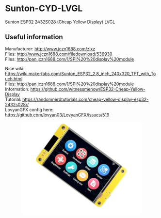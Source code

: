 # Sunton-CYD-LVGL
Sunton  ESP32 2432S028 (Cheap Yellow Display) LVGL

## Useful information

Manufacturer:  http://www.jczn1688.com/zlxz    
Files:         http://www.jczn1688.com/filedownload/536930    
Files:         http://pan.jczn1688.com/1/SPI%20%20display%20module  
     
Nice wiki:     https://wiki.makerfabs.com/Sunton_ESP32_2.8_inch_240x320_TFT_with_Touch.html   
Files:         http://pan.jczn1688.com/1/SPI%20%20display%20module    
Information:   https://github.com/witnessmenow/ESP32-Cheap-Yellow-Display    
Tutorial:      https://randomnerdtutorials.com/cheap-yellow-display-esp32-2432s028r/    
LovyanGFX config here: https://github.com/lovyan03/LovyanGFX/issues/519   


<p align="center">
  <img src="https://github.com/paulhamsh/Sunton-CYD-LVGL/blob/main/sunton_esp32_2432S028.jpg" width="400" title="Sunton 2432S028 (Cheap Yellow Display)">
</p>


